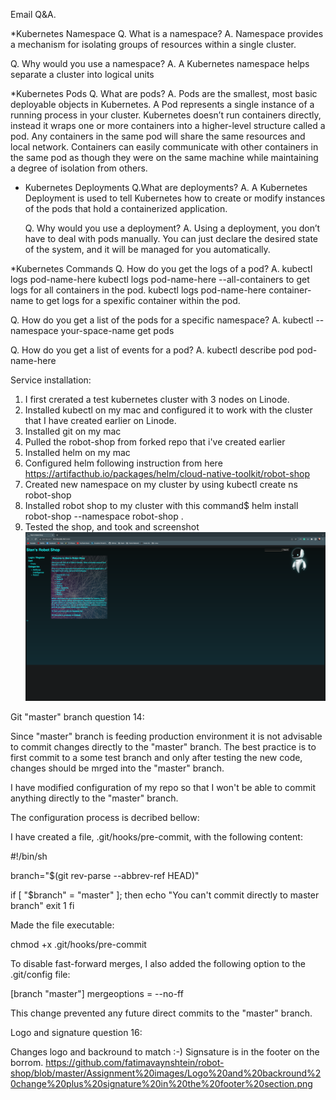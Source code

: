 Email Q&A.

*Kubernetes Namespace
  Q. What is a namespace?
  A. Namespace provides a mechanism for isolating groups of resources within a single cluster. 
  
  Q. Why would you use a namespace?
  A. A Kubernetes namespace helps separate a cluster into logical units

*Kubernetes Pods
  Q. What are pods?
  A. Pods are the smallest, most basic deployable objects in Kubernetes. 
     A Pod represents a single instance of a running process in your cluster.
     Kubernetes doesn’t run containers directly, instead it wraps one or more 
     containers into a higher-level structure called a pod.
     Any containers in the same pod will share the same resources and local network. 
     Containers can easily communicate with other containers in the same pod as 
     though they were on the same machine while maintaining a degree of isolation from others.
 
* Kubernetes Deployments
  Q.What are deployments?
  A. A Kubernetes Deployment is used to tell Kubernetes how to create or modify instances 
     of the pods that hold a containerized application.
  
  Q. Why would you use a deployment?
  A. Using a deployment, you don’t have to deal with pods manually.
     You can just declare the desired state of the system, and it will be managed 
     for you automatically.

*Kubernetes Commands
  Q. How do you get the logs of a pod?
  A. kubectl logs pod-name-here 
     kubectl logs pod-name-here --all-containers to get logs for all containers in the pod.
     kubectl logs pod-name-here container-name to get logs for a spexific container within the pod.
  
  Q. How do you get a list of the pods for a specific namespace?
  A. kubectl --namespace your-space-name  get pods
  
  Q. How do you get a list of events for a pod?
  A. kubectl describe pod pod-name-here

Service installation:
1. I first crerated a test kubernetes cluster with 3 nodes on Linode.
2. Installed kubectl on my mac and configured it to work with the cluster that I have created earlier on Linode.
3. Installed git on my mac
4. Pulled the robot-shop from forked repo that i've created earlier
5. Installed helm on my mac
6. Configured helm following instruction from here https://artifacthub.io/packages/helm/cloud-native-toolkit/robot-shop
7. Created new namespace on my cluster by using kubectl create ns robot-shop
8. Installed robot shop to my cluster with this command$ helm install robot-shop --namespace robot-shop .
9. Tested the shop, and took and screenshot
![This is an image](https://github.com/fatimavaynshtein/robot-shop/blob/master/Assignment%20images/RoboShopAfterinstallationScreenshot.png)

Git "master" branch question 14:

Since "master" branch is feeding production environment it is not advisable to commit 
changes directly to the "master" branch.
The best practice is to first commit to a some test branch and only after testing the new 
code, changes should be mrged into the "master" branch.

I have modified configuration of my repo so that I won't be able to commit anything 
directly to the "master" branch.

The configuration process is decribed bellow:

I have created a file, .git/hooks/pre-commit, with the following content:

#!/bin/sh

branch="$(git rev-parse --abbrev-ref HEAD)"

if [ "$branch" = "master" ]; then
  echo "You can't commit directly to master branch"
  exit 1
fi

Made the file executable:

chmod +x .git/hooks/pre-commit

To disable fast-forward merges, I  also added the following option to the 
.git/config file:

[branch "master"]
    mergeoptions = --no-ff

This change prevented any future direct commits to the "master" branch.

Logo and signature question 16:

Changes logo and backround to match :-)
Signsature is in the footer on the borrom.
https://github.com/fatimavaynshtein/robot-shop/blob/master/Assignment%20images/Logo%20and%20backround%20change%20plus%20signature%20in%20the%20footer%20section.png
